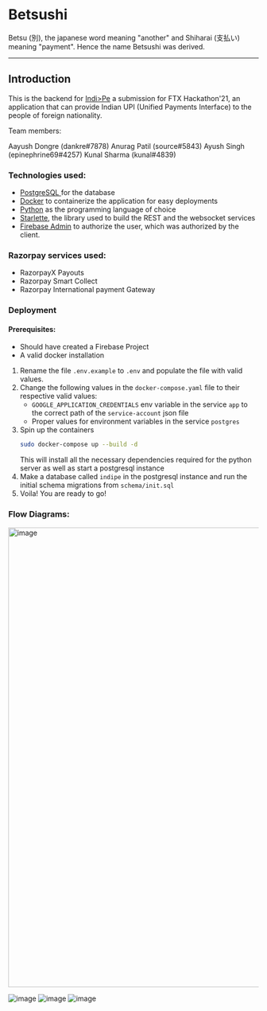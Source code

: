 # Betsushi
Betsu (別), the japanese word meaning "another" and Shiharai (支払い) meaning "payment". Hence the name Betsushi was derived.

---
## Introduction

This is the backend for [Indi>Pe](https://github.com/SudodevsHQ/indipe-client) a submission for FTX Hackathon'21, an application that can provide Indian UPI (Unified Payments Interface) to the people of foreign nationality.

Team members:

Aayush Dongre (dankre#7878)
Anurag Patil (source#5843)
Ayush Singh (epinephrine69#4257)
Kunal Sharma (kunal#4839)
### Technologies used:

- [PostgreSQL ](https://www.postgresql.org/) for the database
- [Docker](https://www.docker.com/) to containerize the application for easy deployments
- [Python](https://www.python.org/) as the programming language of choice
- [Starlette](https://www.starlette.io/), the library used to build the REST and the websocket services
- [Firebase Admin](https://firebase.google.com/) to authorize the user, which was authorized by the client.
  
### Razorpay services used:

- RazorpayX Payouts
- Razorpay Smart Collect
- Razorpay International payment Gateway

### Deployment

#### Prerequisites:
- Should have created a Firebase Project
- A valid docker installation

1. Rename the file `.env.example` to `.env` and populate the file with valid values.
2. Change the following values in the `docker-compose.yaml` file to their respective valid values:
    - `GOOGLE_APPLICATION_CREDENTIALS` env variable in the service `app` to the correct path of the `service-account` json file
    - Proper values for environment variables in the service `postgres`
3. Spin up the containers
    ```sh
    sudo docker-compose up --build -d
    ```
    This will install all the necessary dependencies required for the python server as well as start a postgresql instance
4. Make a database called `indipe` in the postgresql instance and run the initial schema migrations from `schema/init.sql`
5. Voila! You are ready to go!

### Flow Diagrams:
<img width="924" alt="image" src="https://github.com/user-attachments/assets/ebcb3f70-1b2d-4dbf-817e-be991b18f1e8" />

![image](https://github.com/user-attachments/assets/825a3763-5c46-418f-a728-a4d600153d67)
![image](https://github.com/user-attachments/assets/52c599c7-3bef-497a-bf8c-47fb88c4e405)
![image](https://github.com/user-attachments/assets/4d3bf32e-194f-450c-8c29-58562e890936)


